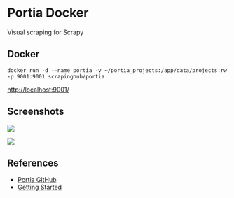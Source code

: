 # Portia Docker

Visual scraping for Scrapy

## Docker
```
docker run -d --name portia -v ~/portia_projects:/app/data/projects:rw -p 9001:9001 scrapinghub/portia
```
[http://localhost:9001/](http://localhost:9001/)

## Screenshots
![](https://portia.readthedocs.io/en/latest/_images/portia-new-spider.png)

![](https://portia.readthedocs.io/en/latest/_images/portia-annotation.png)

## References
- [Portia GitHub](https://github.com/scrapinghub/portia)
- [Getting Started](https://portia.readthedocs.io/en/latest/getting-started.html)